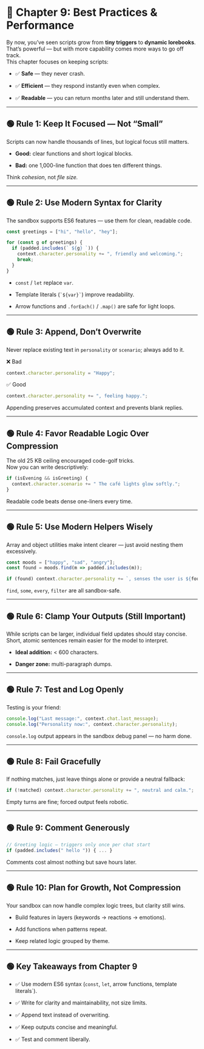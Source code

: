 # 📘 Chapter 9: Best Practices & Performance

By now, you’ve seen scripts grow from **tiny triggers** to **dynamic lorebooks**. That’s powerful — but with more capability comes more ways to go off track.  
This chapter focuses on keeping scripts:

- ✅ **Safe** — they never crash.
    
- ✅ **Efficient** — they respond instantly even when complex.
    
- ✅ **Readable** — you can return months later and still understand them.
    

---

## 🟢 Rule 1: Keep It Focused — Not “Small”

Scripts can now handle thousands of lines, but logical focus still matters.

- **Good:** clear functions and short logical blocks.
    
- **Bad:** one 1,000-line function that does ten different things.
    

Think _cohesion_, not _file size._

---

## 🟢 Rule 2: Use Modern Syntax for Clarity

The sandbox supports ES6 features — use them for clean, readable code.

```js
const greetings = ["hi", "hello", "hey"];

for (const g of greetings) {
  if (padded.includes(` ${g} `)) {
    context.character.personality += ", friendly and welcoming.";
    break;
  }
}
```

- `const` / `let` replace `var`.
    
- Template literals (`` `${var}` ``) improve readability.
    
- Arrow functions and `.forEach()` / `.map()` are safe for light loops.
    

---

## 🟢 Rule 3: Append, Don’t Overwrite

Never replace existing text in `personality` or `scenario`; always add to it.

❌ Bad

```js
context.character.personality = "Happy";
```

✅ Good

```js
context.character.personality += ", feeling happy.";
```

Appending preserves accumulated context and prevents blank replies.

---

## 🟢 Rule 4: Favor Readable Logic Over Compression

The old 25 KB ceiling encouraged code-golf tricks.  
Now you can write descriptively:

```js
if (isEvening && isGreeting) {
  context.character.scenario += " The café lights glow softly.";
}
```

Readable code beats dense one-liners every time.

---

## 🟢 Rule 5: Use Modern Helpers Wisely

Array and object utilities make intent clearer — just avoid nesting them excessively.

```js
const moods = ["happy", "sad", "angry"];
const found = moods.find(m => padded.includes(m));

if (found) context.character.personality += `, senses the user is ${found}.`;
```

`find`, `some`, `every`, `filter` are all sandbox-safe.

---

## 🟢 Rule 6: Clamp Your Outputs (Still Important)

While scripts can be larger, individual field updates should stay concise.  
Short, atomic sentences remain easier for the model to interpret.

- **Ideal addition:** < 600 characters.
    
- **Danger zone:** multi-paragraph dumps.
    

---

## 🟢 Rule 7: Test and Log Openly

Testing is your friend:

```js
console.log("Last message:", context.chat.last_message);
console.log("Personality now:", context.character.personality);
```

`console.log` output appears in the sandbox debug panel — no harm done.

---

## 🟢 Rule 8: Fail Gracefully

If nothing matches, just leave things alone or provide a neutral fallback:

```js
if (!matched) context.character.personality += ", neutral and calm.";
```

Empty turns are fine; forced output feels robotic.

---

## 🟢 Rule 9: Comment Generously

```js
// Greeting logic — triggers only once per chat start
if (padded.includes(" hello ")) { ... }
```

Comments cost almost nothing but save hours later.

---

## 🟢 Rule 10: Plan for Growth, Not Compression

Your sandbox can now handle complex logic trees, but clarity still wins.

- Build features in layers (keywords → reactions → emotions).
    
- Add functions when patterns repeat.
    
- Keep related logic grouped by theme.
    

---

## 🟢 Key Takeaways from Chapter 9

- ✅ Use modern ES6 syntax (`const`, `let`, arrow functions, template literals`).
    
- ✅ Write for clarity and maintainability, not size limits.
    
- ✅ Append text instead of overwriting.
    
- ✅ Keep outputs concise and meaningful.
    
- ✅ Test and comment liberally.
